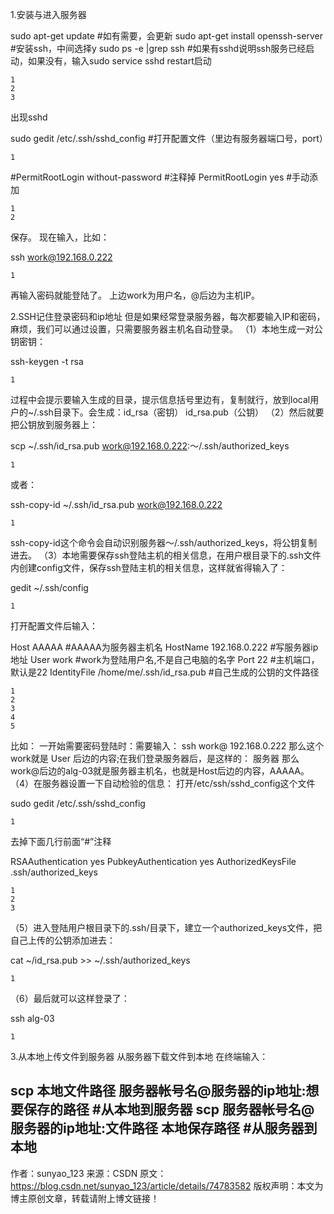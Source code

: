 1.安装与进入服务器

sudo apt-get update  #如有需要，会更新
sudo apt-get install openssh-server #安装ssh，中间选择y
sudo ps -e |grep ssh  #如果有sshd说明ssh服务已经启动，如果没有，输入sudo service sshd restart启动

    1
    2
    3

出现sshd

sudo gedit /etc/.ssh/sshd_config  #打开配置文件（里边有服务器端口号，port）

    1

#PermitRootLogin without-password #注释掉
PermitRootLogin yes #手动添加

    1
    2

保存。
现在输入，比如：

ssh work@192.168.0.222

    1

再输入密码就能登陆了。
上边work为用户名，@后边为主机IP。

2.SSH记住登录密码和ip地址
但是如果经常登录服务器，每次都要输入IP和密码，麻烦，我们可以通过设置，只需要服务器主机名自动登录。
（1）本地生成一对公钥密钥：

ssh-keygen -t rsa

    1

过程中会提示要输入生成的目录，提示信息括号里边有，复制就行，放到local用户的~/.ssh目录下。会生成：id_rsa（密钥） id_rsa.pub（公钥）
（2）然后就要把公钥放到服务器上：

scp ~/.ssh/id_rsa.pub work@192.168.0.222:～/.ssh/authorized_keys

    1

或者：

ssh-copy-id ~/.ssh/id_rsa.pub work@192.168.0.222

    1

ssh-copy-id这个命令会自动识别服务器～/.ssh/authorized_keys，将公钥复制进去。
（3）本地需要保存ssh登陆主机的相关信息，在用户根目录下的.ssh文件内创建config文件，保存ssh登陆主机的相关信息，这样就省得输入了：

gedit ~/.ssh/config

    1

打开配置文件后输入：

Host AAAAA #AAAAA为服务器主机名
HostName 192.168.0.222 #写服务器ip地址
User work #work为登陆用户名,不是自己电脑的名字
Port 22 #主机端口，默认是22
IdentityFile /home/me/.ssh/id_rsa.pub #自己生成的公钥的文件路径

    1
    2
    3
    4
    5

比如：
一开始需要密码登陆时：需要输入：
ssh work@ 192.168.0.222
那么这个work就是 User 后边的内容;在我们登录服务器后，是这样的：
服务器
那么work@后边的alg-03就是服务器主机名，也就是Host后边的内容，AAAAA。
（4）在服务器设置一下自动检验的信息：
打开/etc/ssh/sshd_config这个文件

sudo gedit /etc/.ssh/sshd_config

    1

去掉下面几行前面“#”注释

RSAAuthentication yes 
PubkeyAuthentication yes 
AuthorizedKeysFile .ssh/authorized_keys

    1
    2
    3

（5）进入登陆用户根目录下的.ssh/目录下，建立一个authorized_keys文件，把自己上传的公钥添加进去：

cat ~/id_rsa.pub >> ~/.ssh/authorized_keys

    1

（6）最后就可以这样登录了：

ssh alg-03

    1

3.从本地上传文件到服务器 从服务器下载文件到本地
在终端输入：

scp  本地文件路径 服务器帐号名@服务器的ip地址:想要保存的路径    #从本地到服务器 
scp  服务器帐号名@服务器的ip地址:文件路径  本地保存路径    #从服务器到本地
--------------------- 
作者：sunyao_123 
来源：CSDN 
原文：https://blog.csdn.net/sunyao_123/article/details/74783582 
版权声明：本文为博主原创文章，转载请附上博文链接！